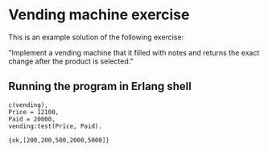 # Vending machine exercise

This is an example solution of the following exercise:

"Implement a vending machine that it filled with notes and returns the exact change after the product is selected."

## Running the program in Erlang shell

    c(vending),
    Price = 12100,
    Paid = 20000,
    vending:test(Price, Paid).

    {ok,[200,200,500,2000,5000]}
  
